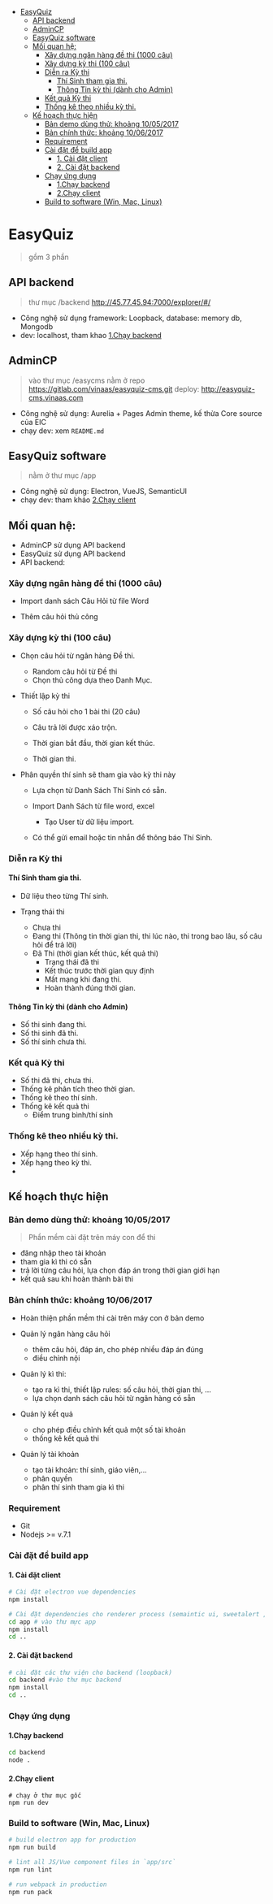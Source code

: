 <!-- TOC -->

- [EasyQuiz](#easyquiz)
    - [API backend](#api-backend)
    - [AdminCP](#admincp)
    - [EasyQuiz software](#easyquiz-software)
    - [Mối quan hệ:](#mối-quan-hệ)
        - [Xây dựng ngân hàng đề thi (1000 câu)](#xây-dựng-ngân-hàng-đề-thi-1000-câu)
        - [Xây dựng kỳ thi (100 câu)](#xây-dựng-kỳ-thi-100-câu)
        - [Diễn ra Kỳ thi](#diễn-ra-kỳ-thi)
            - [Thí Sinh tham gia thi.](#thí-sinh-tham-gia-thi)
            - [Thông Tin kỳ thi (dành cho Admin)](#thông-tin-kỳ-thi-dành-cho-admin)
        - [Kết quả Kỳ thi](#kết-quả-kỳ-thi)
        - [Thống kê theo nhiều kỳ thi.](#thống-kê-theo-nhiều-kỳ-thi)
    - [Kế hoạch thực hiện](#kế-hoạch-thực-hiện)
        - [Bản demo dùng thử: khoảng 10/05/2017](#bản-demo-dùng-thử-khoảng-10052017)
        - [Bản chính thức:  khoảng 10/06/2017](#bản-chính-thức--khoảng-10062017)
        - [Requirement](#requirement)
        - [Cài đặt để build app](#cài-đặt-để-build-app)
            - [1. Cài đặt client](#1-cài-đặt-client)
            - [2. Cài đặt backend](#2-cài-đặt-backend)
        - [Chạy ứng dụng](#chạy-ứng-dụng)
            - [1.Chạy backend](#1chạy-backend)
            - [2.Chạy client](#2chạy-client)
        - [Build to software (Win, Mac, Linux)](#build-to-software-win-mac-linux)

<!-- /TOC -->
# EasyQuiz
> gồm 3 phần 

## API backend
> thư mục /backend
> http://45.77.45.94:7000/explorer/#/
- Công nghệ sử dụng framework: Loopback, database: memory db, Mongodb 
- dev: localhost, tham khao [1.Chạy backend](#1chạy-backend)

## AdminCP
> vào thư mục /easycms
> nằm ở repo https://gitlab.com/vinaas/easyquiz-cms.git 
> deploy: http://easyquiz-cms.vinaas.com

- Công nghệ sử dụng: Aurelia + Pages Admin theme, kế thừa Core source của EIC
- chạy dev: xem `README.md`
## EasyQuiz software
> nằm ở thư mục /app

- Công nghệ sử dụng: Electron, VueJS, SemanticUI 
- chạy dev: tham khảo [2.Chạy client](#2chạy-client)
## Mối quan hệ:

- AdminCP sử dụng API backend
- EasyQuiz sử dụng API backend
- API backend: 



### Xây dựng ngân hàng đề thi (1000 câu)

- Import danh sách Câu Hỏi từ file Word

- Thêm câu hỏi thủ công

### Xây dựng kỳ thi (100 câu)

- Chọn câu hỏi từ ngân hàng Đề thi.

  - Random câu hỏi từ Đề thi
  - Chọn thủ công dựa theo Danh Mục.

- Thiết lập kỳ thi
  - Số câu hỏi cho 1 bài thi (20 câu)

  - Câu trả lời được xáo trộn.

  - Thời gian bắt đầu, thời gian kết thúc.

  - Thời gian thi.

- Phân quyền thí sinh sẽ tham gia vào kỳ thi này

  - Lựa chọn từ Danh Sách Thí Sinh có sẵn.

  - Import Danh Sách từ file word, excel

    - Tạo User từ dữ liệu import.

  -  Có thể gửi email hoặc tin nhắn để thông báo Thí Sinh.

### Diễn ra Kỳ thi

 

#### Thí Sinh tham gia thi.

  - Dữ liệu theo từng Thí sinh.
  
  - Trạng thái thi
    - Chưa thi 
    - Đang thi (Thông tin thời gian thi, thi lúc nào, thi trong bao lâu, số câu hỏi để trả lời)
    - Đã Thi (thời gian kết thúc, kết quả thi)
      - Trạng thái đã thi
      - Kết thúc trước thời gian quy định
      - Mất mạng khi đang thi.
      - Hoàn thành đúng thời gian.

#### Thông Tin kỳ thi (dành cho Admin)

  - Số thi sinh đang thi.
  - Số thi sinh đã thi.
  - Số thí sinh chưa thi.

### Kết quả Kỳ thi

  - Số thi đã thi, chưa thi.
  - Thống kê phân tích theo thời gian.
  - Thống kê theo thí sinh.
  - Thống kê kết quả thi
    - Điểm trung bình/thí sinh


### Thống kê theo nhiều kỳ thi.
  - Xếp hạng theo thí sinh.
  - Xếp hạng theo kỳ thi.
  - 



## Kế hoạch thực hiện
### Bản demo dùng thử: khoảng 10/05/2017
>  Phần mềm cài đặt trên máy con để thi 
  - đăng nhập theo tài khoản
  - tham gia kì thi có sẵn
  - trả lời từng câu hỏi, lựa chọn đáp án trong thời gian giới hạn
  - kết quả sau khi hoàn thành bài thi

### Bản chính thức:  khoảng 10/06/2017
 + Hoàn thiện phần mềm thi cài trên máy con ở bản demo
 
 + Quản lý ngân hàng câu hỏi
      - thêm câu hỏi, đáp án, cho phép nhiều đáp án đúng
      - điều chỉnh nội 
 + Quản lý kì thi:
   - tạo ra kì thi, thiết lập rules: số câu hỏi, thời gian thi, ...
   - lựa chọn danh sách câu hỏi từ ngân hàng có sẵn
 + Quản lý kết quả
   - cho phép điều chỉnh kết quả một số tài khoản
   - thống kê kết quả thi
 + Quản lý tài khoản 
   - tạo tài khoản: thí sinh, giáo viên,...
   - phân quyền 
   - phân thí sinh tham gia kì thi 

### Requirement
- Git
- Nodejs >= v.7.1

### Cài đặt để build app

#### 1. Cài đặt client
``` bash
# Cài đặt electron vue dependencies
npm install

# Cài đặt dependencies cho renderer process (semaintic ui, sweetalert , axios, ...), nếu có cập nhật thêm dependencies trong file app/package.json thì cần cài đặt lại như câu lệnh bên dưới.
cd app # vào thư mực app
npm install
cd ..
``` 
#### 2. Cài đặt backend
``` bash
# cài đặt các thư viện cho backend (loopback)
cd backend #vào thư mục backend
npm install
cd ..
```

### Chạy ứng dụng
#### 1.Chạy backend
```bash
cd backend
node .
```
#### 2.Chạy client
```
# chạy ở thư mục gốc
npm run dev 
```
### Build to software (Win, Mac, Linux)

```bash
# build electron app for production
npm run build

# lint all JS/Vue component files in `app/src`
npm run lint

# run webpack in production
npm run pack
```
